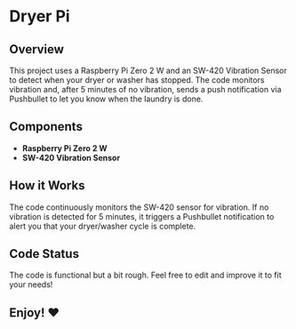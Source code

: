 # Dryer Pi

## Overview
This project uses a Raspberry Pi Zero 2 W and an SW-420 Vibration Sensor to detect when your dryer or washer has stopped. The code monitors vibration and, after 5 minutes of no vibration, sends a push notification via Pushbullet to let you know when the laundry is done.

## Components
- **Raspberry Pi Zero 2 W**
- **SW-420 Vibration Sensor**

## How it Works
The code continuously monitors the SW-420 sensor for vibration. If no vibration is detected for 5 minutes, it triggers a Pushbullet notification to alert you that your dryer/washer cycle is complete.

## Code Status
The code is functional but a bit rough. Feel free to edit and improve it to fit your needs!

## Enjoy! ❤️
